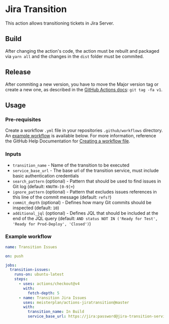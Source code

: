 # Jira Transition

This action allows transitioning tickets in Jira Server.

## Build

After changing the action's code, the action must be rebuilt and packaged via `yarn all` and the changes in the `dist` folder must be commited.

## Release

After commiting a new version, you have to move the Major version tag or create a new one, as described in the [GitHub Actions docs](https://docs.github.com/en/actions/creating-actions/about-actions#using-tags-for-release-management): `git tag -fa v1`.

## Usage

### Pre-requisites

Create a workflow `.yml` file in your repositories `.github/workflows` directory. An [example workflow](#example-workflow) is available below.
For more information, reference the GitHub Help Documentation for [Creating a workflow file](https://help.github.com/en/articles/configuring-a-workflow#creating-a-workflow-file).

### Inputs

- `transition_name` - Name of the transition to be executed
- `service_base_url` - The base url of the transition service, must include basic authentication credentials
- `search_pattern` (optional) - Pattern that should be used to find issues in Git log (default: `KNUTH-[0-9]+`)
- `ignore_pattern` (optional) - Pattern that excludes issues references in this line of the commit message (default: `refs?`)
- `commit_depth` (optional) - Defines how many Git commits should be inspected (default: `10`)
- `additional_jql` (optional) - Defines JQL that should be included at the end of the JQL query (default: `AND status NOT IN ('Ready for Test', 'Ready for Prod-Deploy', 'Closed')`)

### Example workflow

```yaml
name: Transition Issues

on: push

jobs:
  transition-issues:
    runs-on: ubuntu-latest
    steps:
      - uses: actions/checkout@v4
        with:
          fetch-depth: 5
      - name: Transition Jira Issues
        uses: meisterplan/actions-jiratransition@master
        with:
          transition_name: In Build
          service_base_url: https://jira:password@jira-transition-service.example.tld
```
